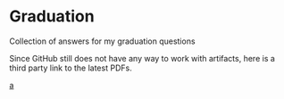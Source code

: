 Graduation
==========

Collection of answers for my graduation questions

Since GitHub still does not have any way to work with artifacts, here is a third party link to the latest PDFs.

[a](https://nightly.link/bastakka/graduation/workflows/build/main/PDFs.zip)
